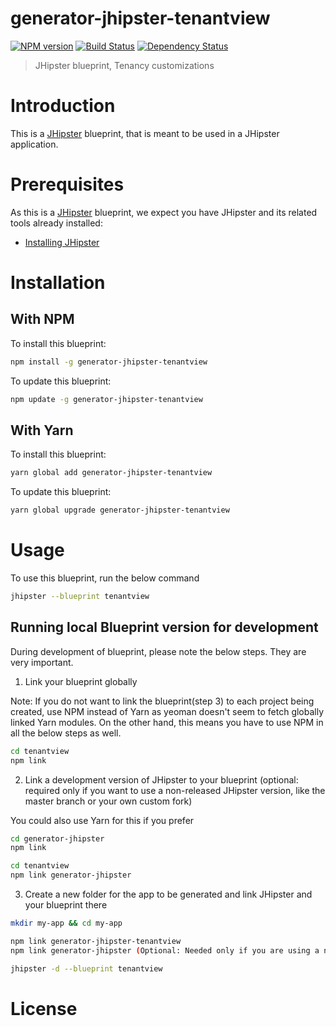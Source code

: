 # generator-jhipster-tenantview
[![NPM version][npm-image]][npm-url] [![Build Status][travis-image]][travis-url] [![Dependency Status][daviddm-image]][daviddm-url]
> JHipster blueprint, Tenancy customizations

# Introduction

This is a [JHipster](https://www.jhipster.tech/) blueprint, that is meant to be used in a JHipster application.

# Prerequisites

As this is a [JHipster](https://www.jhipster.tech/) blueprint, we expect you have JHipster and its related tools already installed:

- [Installing JHipster](https://www.jhipster.tech/installation/)

# Installation

## With NPM

To install this blueprint:

```bash
npm install -g generator-jhipster-tenantview
```

To update this blueprint:

```bash
npm update -g generator-jhipster-tenantview
```

## With Yarn

To install this blueprint:

```bash
yarn global add generator-jhipster-tenantview
```

To update this blueprint:

```bash
yarn global upgrade generator-jhipster-tenantview
```

# Usage

To use this blueprint, run the below command

```bash
jhipster --blueprint tenantview
```


## Running local Blueprint version for development

During development of blueprint, please note the below steps. They are very important.

1. Link your blueprint globally 

Note: If you do not want to link the blueprint(step 3) to each project being created, use NPM instead of Yarn as yeoman doesn't seem to fetch globally linked Yarn modules. On the other hand, this means you have to use NPM in all the below steps as well.

```bash
cd tenantview
npm link
```

2. Link a development version of JHipster to your blueprint (optional: required only if you want to use a non-released JHipster version, like the master branch or your own custom fork)

You could also use Yarn for this if you prefer

```bash
cd generator-jhipster
npm link

cd tenantview
npm link generator-jhipster
```

3. Create a new folder for the app to be generated and link JHipster and your blueprint there

```bash
mkdir my-app && cd my-app

npm link generator-jhipster-tenantview
npm link generator-jhipster (Optional: Needed only if you are using a non-released JHipster version)

jhipster -d --blueprint tenantview

```

# License



[npm-image]: https://img.shields.io/npm/v/generator-jhipster-tenantview.svg
[npm-url]: https://npmjs.org/package/generator-jhipster-tenantview
[travis-image]: https://travis-ci.org/mshima/generator-jhipster-tenantview.svg?branch=master
[travis-url]: https://travis-ci.org/mshima/generator-jhipster-tenantview
[daviddm-image]: https://david-dm.org/mshima/generator-jhipster-tenantview.svg?theme=shields.io
[daviddm-url]: https://david-dm.org/mshima/generator-jhipster-tenantview
